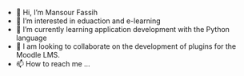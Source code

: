 - 👋 Hi, I’m Mansour Fassih
- 👀 I’m interested in eduaction and e-learning
- 🌱 I’m currently learning application development with the Python language
- 💞️ I am looking to collaborate on the development of plugins for the Moodle LMS.
- 📫 How to reach me ...

<!---
MansourF33/MansourF33 is a ✨ special ✨ learning expert :)
--->
